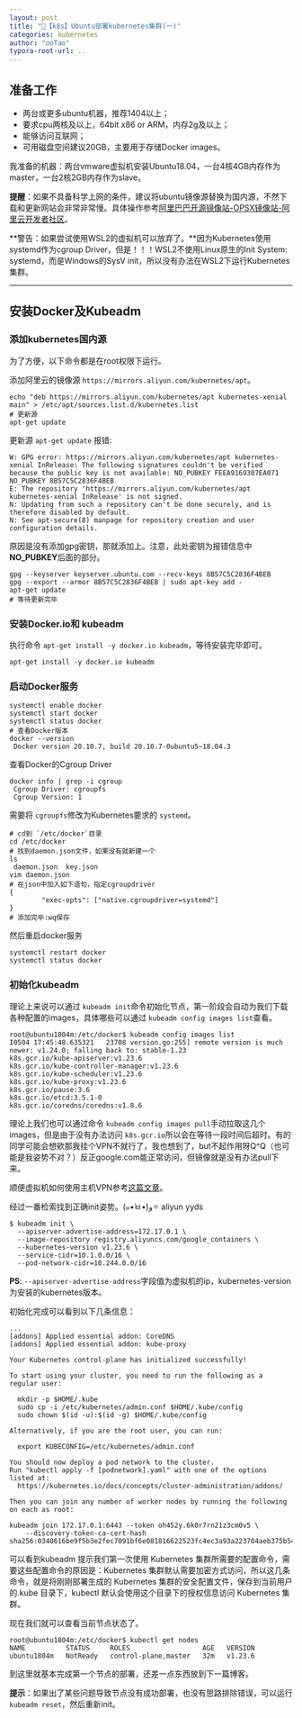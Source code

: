 ```yaml
---
layout: post
title: "🔧【k8s】Ubuntu部署kubernetes集群(一)"
categories: kubernetes
author: "ooTao"
typora-root-url: ..
---
```


## 准备工作

- 两台或更多ubuntu机器，推荐1404以上；
- 要求cpu两核及以上，64bit x86 or ARM，内存2g及以上；
- 能够访问互联网；
- 可用磁盘空间建议20GB，主要用于存储Docker images。

我准备的机器：两台vmware虚拟机安装Ubuntu18.04，一台4核4GB内存作为master，一台2核2GB内存作为slave。

**提醒**：如果不具备科学上网的条件，建议将ubuntu镜像源替换为国内源，不然下载和更新网站会非常非常慢。具体操作参考[阿里巴巴开源镜像站-OPSX镜像站-阿里云开发者社区](https://developer.aliyun.com/mirror/)。

**警告：如果尝试使用WSL2的虚拟机可以放弃了。**因为Kubernetes使用systemd作为cgroup Driver，但是！！！WSL2不使用Linux原生的Init System: systemd，而是Windows的SysV init，所以没有办法在WSL2下运行Kubernetes集群。

---

## 安装Docker及Kubeadm

### 添加kubernetes国内源

为了方便，以下命令都是在root权限下运行。

添加阿里云的镜像源 `https://mirrors.aliyun.com/kubernetes/apt`。

```shell
echo "deb https://mirrors.aliyun.com/kubernetes/apt kubernetes-xenial main" > /etc/apt/sources.list.d/kubernetes.list
# 更新源
apt-get update
```

更新源 `apt-get update` 报错:

```shell
W: GPG error: https://mirrors.aliyun.com/kubernetes/apt kubernetes-xenial InRelease: The following signatures couldn't be verified because the public key is not available: NO_PUBKEY FEEA9169307EA071 NO_PUBKEY 8B57C5C2836F4BEB
E: The repository 'https://mirrors.aliyun.com/kubernetes/apt kubernetes-xenial InRelease' is not signed.
N: Updating from such a repository can't be done securely, and is therefore disabled by default.
N: See apt-secure(8) manpage for repository creation and user configuration details.

```

原因是没有添加gpg密钥，那就添加上。注意，此处密钥为报错信息中 **NO_PUBKEY**后面的部分。

```shell
gpg --keyserver keyserver.ubuntu.com --recv-keys 8B57C5C2836F4BEB
gpg --export --armor 8B57C5C2836F4BEB | sudo apt-key add -
apt-get update
# 等待更新完毕
```

### 安装Docker.io和 kubeadm

执行命令 `apt-get install -y docker.io kubeadm`，等待安装完毕即可。

```shell
apt-get install -y docker.io kubeadm
```

### 启动Docker服务

```shell
systemctl enable docker
systemctl start docker
systemctl status docker
# 查看Docker版本
docker --version
 Docker version 20.10.7, build 20.10.7-0ubuntu5~18.04.3
```

查看Docker的Cgroup Driver

```shell
docker info | grep -i cgroup
 Cgroup Driver: cgroupfs
 Cgroup Version: 1
```

需要将 `cgroupfs`修改为Kubernetes要求的 `systemd`。

```shell
# cd到 `/etc/docker`目录
cd /etc/docker
# 找到daemon.json文件，如果没有就新建一个
ls
 daemon.json  key.json
vim daemon.json
# 在json中加入如下语句，指定cgroupdriver
{
        "exec-opts": ["native.cgroupdriver=systemd"]
}
# 添加完毕:wq保存
```

然后重启docker服务

```shell
systemctl restart docker
systemctl status docker
```

### 初始化kubeadm

理论上来说可以通过 `kubeadm init`命令初始化节点，第一阶段会自动为我们下载各种配置的images，具体哪些可以通过 `kubeadm config images list`查看。

```shell
root@ubuntu1804m:/etc/docker$ kubeadm config images list
I0504 17:45:48.635321   23708 version.go:255] remote version is much newer: v1.24.0; falling back to: stable-1.23
k8s.gcr.io/kube-apiserver:v1.23.6
k8s.gcr.io/kube-controller-manager:v1.23.6
k8s.gcr.io/kube-scheduler:v1.23.6
k8s.gcr.io/kube-proxy:v1.23.6
k8s.gcr.io/pause:3.6
k8s.gcr.io/etcd:3.5.1-0
k8s.gcr.io/coredns/coredns:v1.8.6
```

理论上我们也可以通过命令 `kubeadm config images pull`手动拉取这几个images，但是由于没有办法访问 `k8s.gcr.io`所以会在等待一段时间后超时。有的同学可能会想欸那我挂个VPN不就行了，我也想到了，but不起作用呀Q^Q（也可能是我姿势不对？）反正google.com能正常访问，但镜像就是没有办法pull下来。

顺便虚拟机如何使用主机VPN参考[这篇文章](https://arctee.cn/686.html)。

经过一番检索找到正确init姿势。(๑•̀ㅂ•́)و✧ aliyun yyds

```shell
$ kubeadm init \
  --apiserver-advertise-address=172.17.0.1 \
  --image-repository registry.aliyuncs.com/google_containers \
  --kubernetes-version v1.23.6 \
  --service-cidr=10.1.0.0/16 \
  --pod-network-cidr=10.244.0.0/16
```

**PS**: `--apiserver-advertise-address`字段值为虚拟机的ip，kubernetes-version为安装的kubernetes版本。

初始化完成可以看到以下几条信息：

```shell
...
[addons] Applied essential addon: CoreDNS
[addons] Applied essential addon: kube-proxy

Your Kubernetes control-plane has initialized successfully!

To start using your cluster, you need to run the following as a regular user:

  mkdir -p $HOME/.kube
  sudo cp -i /etc/kubernetes/admin.conf $HOME/.kube/config
  sudo chown $(id -u):$(id -g) $HOME/.kube/config

Alternatively, if you are the root user, you can run:

  export KUBECONFIG=/etc/kubernetes/admin.conf

You should now deploy a pod network to the cluster.
Run "kubectl apply -f [podnetwork].yaml" with one of the options listed at:
  https://kubernetes.io/docs/concepts/cluster-administration/addons/

Then you can join any number of worker nodes by running the following on each as root:

kubeadm join 172.17.0.1:6443 --token oh452y.6k0r7rn21z3cm0v5 \
	--discovery-token-ca-cert-hash sha256:0340616be9f5b3e2fec7091bf6e081816622523fc4ec3a93a223704aeb375b54 

```

可以看到kubeadm 提示我们第一次使用 Kubernetes 集群所需要的配置命令，需要这些配置命令的原因是：Kubernetes 集群默认需要加密方式访问，所以这几条命令，就是将刚刚部署生成的 Kubernetes 集群的安全配置文件，保存到当前用户的.kube 目录下，kubectl 默认会使用这个目录下的授权信息访问 Kubernetes 集群。

现在我们就可以查看当前节点状态了。

```shell
root@ubuntu1804m:/etc/docker$ kubectl get nodes
NAME          STATUS     ROLES                  AGE   VERSION
ubuntu1804m   NotReady   control-plane,master   32m   v1.23.6
```

到这里就基本完成第一个节点的部署，还差一点东西放到下一篇博客。

**提示**：如果出了某些问题导致节点没有成功部署，也没有思路排除错误，可以运行 `kubeadm reset`，然后重新init。